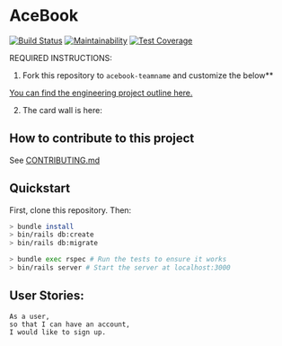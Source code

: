 # AceBook

[![Build Status](https://travis-ci.org/stuartpet/acebook-steam.svg?branch=master)](https://travis-ci.org/stuartpet/acebook-steam)
[![Maintainability](https://api.codeclimate.com/v1/badges/70ad0217d63f10aac886/maintainability)](https://codeclimate.com/github/ryandav/ruby_types/maintainability)
[![Test Coverage](https://api.codeclimate.com/v1/badges/70ad0217d63f10aac886/test_coverage)](https://codeclimate.com/github/ryandav/ruby_types/test_coverage)


REQUIRED INSTRUCTIONS:

1. Fork this repository to `acebook-teamname` and customize
the below**

[You can find the engineering project outline here.](https://github.com/makersacademy/course/tree/master/engineering_projects/rails)

2. The card wall is here: <please update>

## How to contribute to this project
See [CONTRIBUTING.md](CONTRIBUTING.md)

## Quickstart

First, clone this repository. Then:

```bash
> bundle install
> bin/rails db:create
> bin/rails db:migrate

> bundle exec rspec # Run the tests to ensure it works
> bin/rails server # Start the server at localhost:3000
```

## User Stories:

```
As a user,
so that I can have an account,
I would like to sign up.
```

